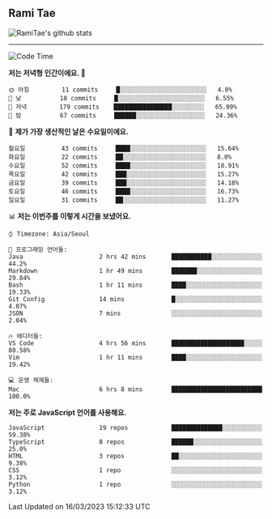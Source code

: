 ## Rami Tae

![RamiTae's github stats](https://github-readme-stats.vercel.app/api?username=RamiTae&show_icons=true&theme=tokyonight)

---
<!--START_SECTION:waka-->
![Code Time](http://img.shields.io/badge/Code%20Time-572%20hrs%2035%20mins-blue)

**저는 저녁형 인간이에요. 🦉** 

```text
🌞 아침         11 commits     █░░░░░░░░░░░░░░░░░░░░░░░░   4.0% 
🌆 낮　         18 commits     █░░░░░░░░░░░░░░░░░░░░░░░░   6.55% 
🌃 저녁         179 commits    ████████████████░░░░░░░░░   65.09% 
🌙 밤　         67 commits     ██████░░░░░░░░░░░░░░░░░░░   24.36%

```
📅 **제가 가장 생산적인 날은 수요일이에요.** 

```text
월요일          43 commits     ████░░░░░░░░░░░░░░░░░░░░░   15.64% 
화요일          22 commits     ██░░░░░░░░░░░░░░░░░░░░░░░   8.0% 
수요일          52 commits     ████░░░░░░░░░░░░░░░░░░░░░   18.91% 
목요일          42 commits     ███░░░░░░░░░░░░░░░░░░░░░░   15.27% 
금요일          39 commits     ███░░░░░░░░░░░░░░░░░░░░░░   14.18% 
토요일          46 commits     ████░░░░░░░░░░░░░░░░░░░░░   16.73% 
일요일          31 commits     ██░░░░░░░░░░░░░░░░░░░░░░░   11.27%

```


📊 **저는 이번주를 이렇게 시간을 보냈어요.** 

```text
⌚︎ Timezone: Asia/Seoul

💬 프로그래밍 언어들: 
Java                     2 hrs 42 mins       ███████████░░░░░░░░░░░░░░   44.2% 
Markdown                 1 hr 49 mins        ███████░░░░░░░░░░░░░░░░░░   29.84% 
Bash                     1 hr 11 mins        ████░░░░░░░░░░░░░░░░░░░░░   19.33% 
Git Config               14 mins             █░░░░░░░░░░░░░░░░░░░░░░░░   4.07% 
JSON                     7 mins              ░░░░░░░░░░░░░░░░░░░░░░░░░   2.04%

🔥 에디터들: 
VS Code                  4 hrs 56 mins       ████████████████████░░░░░   80.58% 
Vim                      1 hr 11 mins        ████░░░░░░░░░░░░░░░░░░░░░   19.42%

💻 운영 체제들: 
Mac                      6 hrs 8 mins        █████████████████████████   100.0%

```

**저는 주로 JavaScript 언어를 사용해요.** 

```text
JavaScript               19 repos            ██████████████░░░░░░░░░░░   59.38% 
TypeScript               8 repos             ██████░░░░░░░░░░░░░░░░░░░   25.0% 
HTML                     3 repos             ██░░░░░░░░░░░░░░░░░░░░░░░   9.38% 
CSS                      1 repo              ░░░░░░░░░░░░░░░░░░░░░░░░░   3.12% 
Python                   1 repo              ░░░░░░░░░░░░░░░░░░░░░░░░░   3.12%

```



 Last Updated on 16/03/2023 15:12:33 UTC
<!--END_SECTION:waka-->
